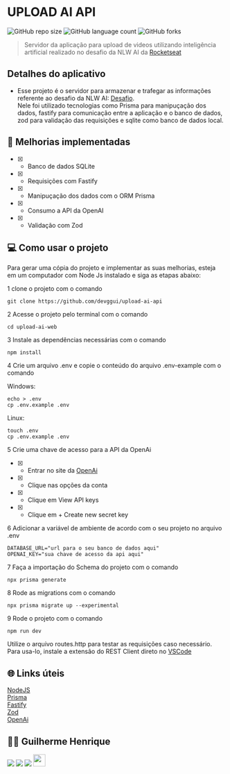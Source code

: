 # UPLOAD AI API

![GitHub repo size](https://img.shields.io/github/repo-size/devggui/upload-ai-api)
![GitHub language count](https://img.shields.io/github/languages/count/devggui/upload-ai-api)
![GitHub forks](https://img.shields.io/github/forks/devggui/upload-ai-api)


> Servidor da aplicação para upload de videos utilizando inteligência artificial realizado no desafio da NLW AI da [Rocketseat](app.rocketseat.com.br)

## Detalhes do aplicativo

- Esse projeto é o servidor para armazenar e trafegar as informações referente ao desafio da NLW AI: [Desafio](https://github.com/devggui/upload-ai-web).</br>
Nele foi utilizado tecnologias como Prisma para manipuçação dos dados, fastify para comunicação entre a aplicação e o banco de dados, zod para validação das requisições e sqlite como banco de dados local.


## 🚀 Melhorias implementadas
- [x] - Banco de dados SQLite
- [x] - Requisições com Fastify
- [x] - Manipuçação dos dados com o ORM Prisma 
- [x] - Consumo a API da OpenAI
- [x] - Validação com Zod

## 💻 Como usar o projeto
Para gerar uma cópia do projeto e implementar as suas melhorias, esteja em um computador com Node Js instalado e siga as etapas abaixo:

1  clone o projeto com o comando 
```
git clone https://github.com/devggui/upload-ai-api
``` 
2  Acesse o projeto pelo terminal com o comando 
```
cd upload-ai-web
```  
3  Instale as dependências necessárias com o comando
```
npm install
```
4  Crie um arquivo .env e copie o conteúdo do arquivo .env-example com o comando

Windows: 
```
echo > .env
cp .env.example .env
```
Linux: 
```
touch .env
cp .env.example .env
``` 
5  Crie uma chave de acesso para a API da OpenAi

- [x] - Entrar no site da [OpenAi](https://platform.openai.com)
- [x] - Clique nas opções da conta
- [x] - Clique em View API keys
- [x] - Clique em + Create new secret key

6  Adicionar a variável de ambiente de acordo com o seu projeto no arquivo .env
``` 
DATABASE_URL="url para o seu banco de dados aqui"
OPENAI_KEY="sua chave de acesso da api aqui"
``` 
7  Faça a importação do Schema do projeto com o comando
``` 
npx prisma generate
``` 
8  Rode as migrations com o comando
``` 
npx prisma migrate up --experimental
``` 
9  Rode o projeto com o comando
``` 
npm run dev
``` 
Utilize o arquivo routes.http para testar as requisições caso necessário.
Para usa-lo, instale a extensão do REST Client direto no [VSCode](https://code.visualstudio.com)

## 🌐 Links úteis
[NodeJS](https://nodejs.org/en/download)  
[Prisma](https://www.prisma.io)  
[Fastify](https://fastify.dev)  
[Zod](https://zod.dev)  
[OpenAi](https://platform.openai.com) 


## 🧑‍💻 Guilherme Henrique

[<img src="https://img.shields.io/badge/linkedin-%230077B5.svg?&style=for-the-badge&logo=linkedin&logoColor=white" />](https://www.linkedin.com/in/devggui)
[<img src=" https://img.shields.io/badge/GitHub-100000?style=for-the-badge&logo=github&logoColor=white" />](https://gthub.com/devggui)
[<img src="https://img.shields.io/badge/WhatsApp-25D366?style=for-the-badge&logo=whatsapp&logoColor=white"/>](http://wa.me/5514998619263)
[<img src="https://img.shields.io/website-up-down-green-red/http/shields.io.svg" height="28" />](https://devggui.netlify.app)